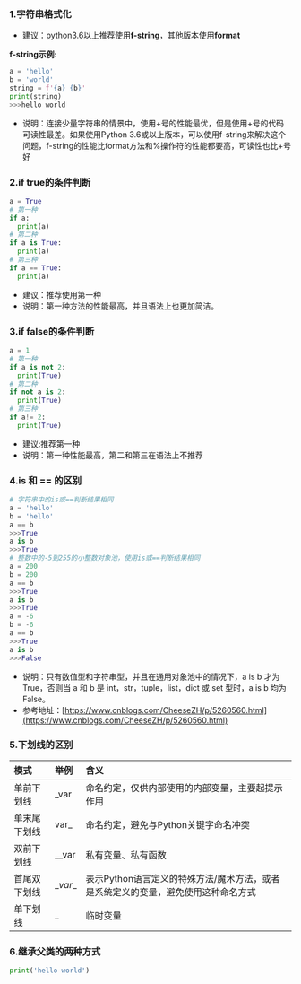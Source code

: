 ### 1.字符串格式化
- 建议：python3.6以上推荐使用**f-string**，其他版本使用**format**

**f-string示例:**
```python
a = 'hello'
b = 'world'
string = f'{a} {b}'
print(string)
>>>hello world
```
- 说明：连接少量字符串的情景中，使用+号的性能最优，但是使用+号的代码可读性最差。如果使用Python 3.6或以上版本，可以使用f-string来解决这个问题，f-string的性能比format方法和%操作符的性能都要高，可读性也比+号好

### 2.if true的条件判断
```python
a = True
# 第一种
if a:
  print(a)
# 第二种
if a is True:
  print(a)
# 第三种
if a == True:
  print(a)
```
- 建议：推荐使用第一种
- 说明：第一种方法的性能最高，并且语法上也更加简洁。

### 3.if false的条件判断
```python
a = 1
# 第一种
if a is not 2:
  print(True)
# 第二种
if not a is 2:
  print(True)
# 第三种
if a!= 2:
  print(True)
```
- 建议:推荐第一种
- 说明：第一种性能最高，第二和第三在语法上不推荐

### 4.is 和 == 的区别
```python
# 字符串中的is或==判断结果相同
a = 'hello'
b = 'hello'
a == b
>>>True
a is b
>>>True
# 整数中的-5到255的小整数对象池，使用is或==判断结果相同
a = 200
b = 200
a == b
>>>True
a is b
>>>True
a = -6
b = -6
a == b
>>>True
a is b
>>>False
```
- 说明：只有数值型和字符串型，并且在通用对象池中的情况下，a is b 才为 True，否则当 a 和 b 是 int，str，tuple，list，dict 或 set 型时，a is b 均为 False。
- 参考地址：[https://www.cnblogs.com/CheeseZH/p/5260560.html](https://www.cnblogs.com/CheeseZH/p/5260560.html)

### 5.下划线的区别
模式|举例|含义
:-|:-|:-
单前下划线|_var|命名约定，仅供内部使用的内部变量，主要起提示作用
单末尾下划线|var_|命名约定，避免与Python关键字命名冲突
双前下划线|__var|私有变量、私有函数
首尾双下划线|\__var__|表示Python语言定义的特殊方法/魔术方法，或者是系统定义的变量，避免使用这种命名方式
单下划线|_|临时变量
### 6.继承父类的两种方式
```python
print('hello world')
```
